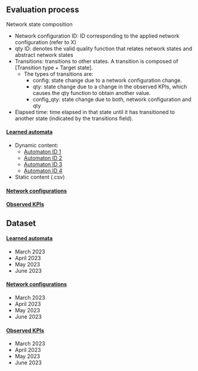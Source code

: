 Evaluation process
-----------
Network state composition
  - Network configuration ID: ID corresponding to the applied network configuration (refer to X)
  - qty ID: denotes the valid quality function that relates
network states and abstract network states
  - Transitions: transitions to other states. A transition is composed of [Transition type + Target state].
    - The types of transitions are:
      - config: state change due to a network configuration change.
      - qty: state change due to a change in the observed KPIs, which causes the qty function to obtain another value.
      - config_qty: state change due to both, network configuration and qty
  - Elapsed time: time elapsed in that state until it has transitioned to another state (indicated by the transitions field).


#### [Learned automata](https://github.com/FLSchempp/AutomAdapt/Evaluation/LearnedAutomata)
  - Dynamic content: 
    - [Automaton ID 1](https://public.flourish.studio/visualisation/14284263/)
    - [Automaton ID 2](https://public.flourish.studio/visualisation/14284560/)
    - [Automaton ID 3](https://public.flourish.studio/visualisation/14284598/)
    - [Automaton ID 4](https://public.flourish.studio/visualisation/14284688/)
  - Static content (.csv)

#### [Network configurations](https://github.com/FLSchempp/AutomAdapt/Evaluation/LearnedAutomata)

#### [Observed KPIs](https://github.com/FLSchempp/AutomAdapt/Evaluation/LearnedAutomata)

Dataset
-----------
#### [Learned automata](https://github.com/FLSchempp/AutomAdapt/Evaluation/LearnedAutomata)
  - March 2023
  - April 2023
  - May 2023
  - June 2023

#### [Network configurations](https://github.com/FLSchempp/AutomAdapt/Evaluation/LearnedAutomata)
  - March 2023
  - April 2023
  - May 2023
  - June 2023
#### [Observed KPIs](https://github.com/FLSchempp/AutomAdapt/Evaluation/LearnedAutomata)
  - March 2023
  - April 2023
  - May 2023
  - June 2023
